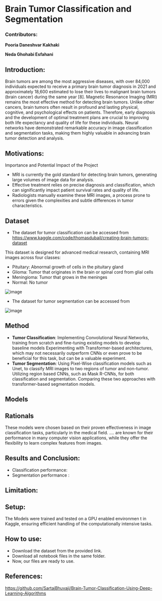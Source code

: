 # Brain Tumor Classification and Segmentation

### Contributors:
**Pooria Daneshvar Kakhaki**

**Neda Ghohabi Esfahani**

## Introduction: 
Brain tumors are among the most aggressive diseases, with over 84,000 individuals expected to receive a primary brain tumor diagnosis in 2021 and approximately 18,600 estimated to lose their lives to malignant brain tumors (brain cancer) during the same year [8]. Magnetic Resonance Imaging (MRI) remains the most effective method for detecting brain tumors. Unlike other cancers, brain tumors often result in profound and lasting physical, cognitive, and psychological effects on patients. Therefore, early diagnosis and the development of optimal treatment plans are crucial to improving both life expectancy and quality of life for these individuals. Neural networks have demonstrated remarkable accuracy in image classification and segmentation tasks, making them highly valuable in advancing brain tumor detection and analysis.


## Motivations:
Importance and Potential Impact of the Project
- MRI is currently the gold standard for detecting brain tumors, generating large volumes of image data for analysis.
- Effective treatment relies on precise diagnosis and classification, which can significantly impact patient survival rates and quality of life.
- Radiologists manually examine these MRI images, a process prone to errors given the complexities and subtle differences in tumor characteristics.


## Dataset
- The dataset for tumor classification can be accessed from https://www.kaggle.com/code/thomasdubail/creating-brain-tumors-dataset

This dataset is designed for advanced medical research, containing MRI images across four classes: 

- Pituitary: Abnormal growth of cells in the pituitary gland
- Glioma: Tumor that originates in the brain or spinal cord from glial cells
- Meningioma: Tumor that grows in the meninges
- Normal: No tumor
  
![image](https://github.com/user-attachments/assets/599c46cb-205f-4c50-b80e-263438e9c2be)

- The dataset for tumor segmentation can be accessed from

![image](https://github.com/user-attachments/assets/ad8adcab-ecef-4dc4-89bf-b5f87c787d26)


## Method

- **Tumor Classification**: Implementing Convolutional Neural Networks, training from scratch and fine-tuning existing models to develop baseline models
Experimenting with Transformer-based architectures, which may not necessarily outperform CNNs or even prove to be beneficial for this task, but can be a valuable experiment.
- **Tumor Segmentation**: Using Pixel-Wise classification models such as Unet, to classify MRI images to two regions of tumor and non-tumor.
Utilizing region based CNNs, such as Mask R-CNNs, for both classification and segmentation.
Comparing these two approaches with transformer-based segmentation models.

## Models


## Rationals
These models were chosen based on their proven effectiveness in image classification tasks, particularly in the medical field. .... are known for their performance in many computer vision applications, while they offer the flexibility to learn complex features from images.

## Results and Conclusion:
- Classification performance:
- Segmentation performance :

## Limitation:

## Setup:
The Models were trained and tested on a GPU enabled environmen t in Kaggle, ensuring efficient handling of the computationally intensive tasks.


## How to use:
- Download the dataset from the provided link.
- Download all notebook files in the same folder.
- Now, our files are ready to use.

## References:

https://github.com/SartajBhuvaji/Brain-Tumor-Classification-Using-Deep-Learning-Algorithms

